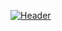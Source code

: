 [![Header](https://twilio-cms-prod.s3.amazonaws.com/original_images/lI7CV0Ljd8jXb6wL-YJevh0h0D2eItC8P9mJtHZ_JgdSzFeR6OqMFcDobpxl73BqKUe-ilMj0BlJum)](https://twilio-cms-prod.s3.amazonaws.com/original_images/lI7CV0Ljd8jXb6wL-YJevh0h0D2eItC8P9mJtHZ_JgdSzFeR6OqMFcDobpxl73BqKUe-ilMj0BlJum)